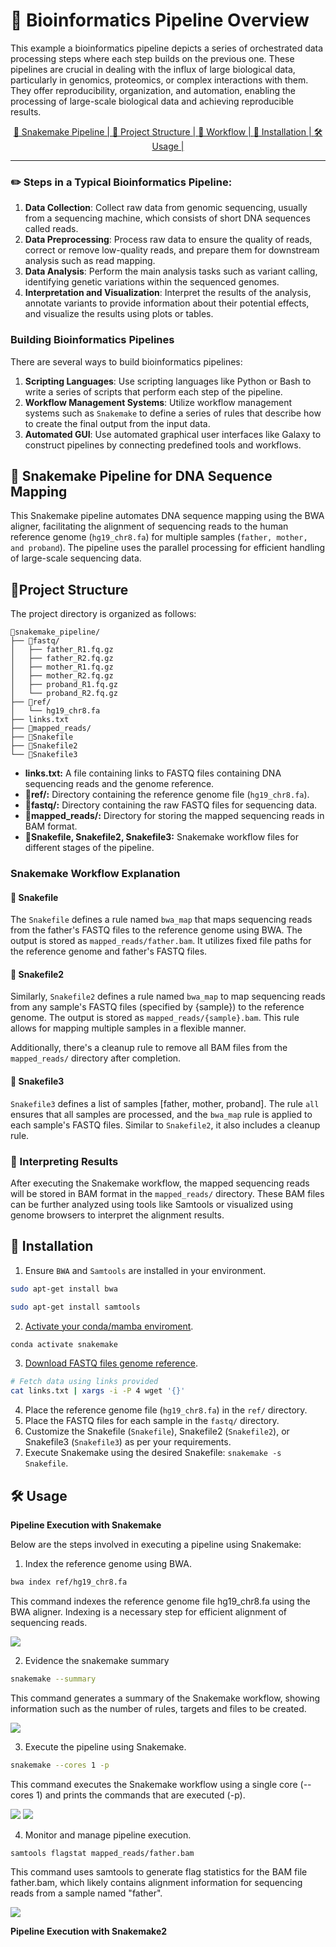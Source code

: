 # 🧪 Bioinformatics Pipeline Overview

This example a bioinformatics pipeline depicts a series of orchestrated data processing steps where each step builds on the previous one. These pipelines are crucial in dealing with the influx of large biological data, particularly in genomics, proteomics, or complex interactions with them. They offer reproducibility, organization, and automation, enabling the processing of large-scale biological data and achieving reproducible results.

<div align=center>
    <a href="#snakemake_pipeline"> 🐍 Snakemake Pipeline  | </a>
    <a href="#project_structure"> 📂 Project Structure | </a>
    <a href="#snakemake_workflow"> 🎯 Workflow | </a>
    <a href="#installation"> 🚀 Installation | </a>
    <a href="#usage"> 🛠️ Usage | </a>
    
</div>

<hr/>

### ✏️ Steps in a Typical Bioinformatics Pipeline:

1. **Data Collection**: Collect raw data from genomic sequencing, usually from a sequencing machine, which consists of short DNA sequences called reads.
2. **Data Preprocessing**: Process raw data to ensure the quality of reads, correct or remove low-quality reads, and prepare them for downstream analysis such as read mapping.
3. **Data Analysis**: Perform the main analysis tasks such as variant calling, identifying genetic variations within the sequenced genomes.
4. **Interpretation and Visualization**: Interpret the results of the analysis, annotate variants to provide information about their potential effects, and visualize the results using plots or tables.

### Building Bioinformatics Pipelines

There are several ways to build bioinformatics pipelines:

1. **Scripting Languages**: Use scripting languages like Python or Bash to write a series of scripts that perform each step of the pipeline.
2. **Workflow Management Systems**: Utilize workflow management systems such as `Snakemake` to define a series of rules that describe how to create the final output from the input data.
3. **Automated GUI**: Use automated graphical user interfaces like Galaxy to construct pipelines by connecting predefined tools and workflows.

<div id="snakemake_pipeline"></div>

## 🐍 Snakemake Pipeline for DNA Sequence Mapping

This Snakemake pipeline automates DNA sequence mapping using the BWA aligner, facilitating the alignment of sequencing reads to the human reference genome (`hg19_chr8.fa`) for multiple samples (`father, mother, and proband`). The pipeline uses the parallel processing for efficient handling of large-scale sequencing data.

<div id="project_structure"></div>

## 📂Project Structure

The project directory is organized as follows:

```
📂snakemake_pipeline/
├── 📂fastq/
│   ├── father_R1.fq.gz
│   ├── father_R2.fq.gz
│   ├── mother_R1.fq.gz
│   ├── mother_R2.fq.gz
│   ├── proband_R1.fq.gz
│   └── proband_R2.fq.gz
├── 📂ref/
│   └── hg19_chr8.fa
├── links.txt
├── 📂mapped_reads/
├── 🐍Snakefile
├── 🐍Snakefile2
└── 🐍Snakefile3
```

- **links.txt:** A file containing links to FASTQ files containing DNA sequencing reads and the genome reference.
- **📂ref/:** Directory containing the reference genome file (`hg19_chr8.fa`).
- **📂fastq/:** Directory containing the raw FASTQ files for sequencing data.
- **📂mapped_reads/:** Directory for storing the mapped sequencing reads in BAM format.
- **🐍Snakefile, Snakefile2, Snakefile3:** Snakemake workflow files for different stages of the pipeline.

<div id="snakemake_workflow"></div>

### Snakemake Workflow Explanation

#### 🐍 Snakefile

The `Snakefile` defines a rule named `bwa_map` that maps sequencing reads from the father's FASTQ files to the reference genome using BWA. The output is stored as `mapped_reads/father.bam`. It utilizes fixed file paths for the reference genome and father's FASTQ files.

#### 🐍 Snakefile2

Similarly, `Snakefile2` defines a rule named `bwa_map` to map sequencing reads from any sample's FASTQ files (specified by {sample}) to the reference genome. The output is stored as `mapped_reads/{sample}.bam`. This rule allows for mapping multiple samples in a flexible manner.

Additionally, there's a cleanup rule to remove all BAM files from the `mapped_reads/` directory after completion.

#### 🐍 Snakefile3

`Snakefile3` defines a list of samples [father, mother, proband]. The rule `all` ensures that all samples are processed, and the `bwa_map` rule is applied to each sample's FASTQ files. Similar to `Snakefile2`, it also includes a cleanup rule.

### 📝 Interpreting Results

After executing the Snakemake workflow, the mapped sequencing reads will be stored in BAM format in the `mapped_reads/` directory. These BAM files can be further analyzed using tools like Samtools or visualized using genome browsers to interpret the alignment results.

<div id="installation"></div>

## 🚀 Installation

1. Ensure `BWA` and `Samtools` are installed in your environment.

```bash
sudo apt-get install bwa
```

```bash
sudo apt-get install samtools
```

2. [Activate your conda/mamba enviroment](https://snakemake.readthedocs.io/en/stable/getting_started/installation.html).

```bash
conda activate snakemake
```

3.  [Download FASTQ files genome reference](https://training.galaxyproject.org/training-material/topics/variant-analysis/tutorials/exome-seq/tutorial.html#data-preparation).

```bash
# Fetch data using links provided
cat links.txt | xargs -i -P 4 wget '{}'
```

4.  Place the reference genome file (`hg19_chr8.fa`) in the `ref/` directory.
5.  Place the FASTQ files for each sample in the `fastq/` directory.
6.  Customize the Snakefile (`Snakefile`), Snakefile2 (`Snakefile2`), or Snakefile3 (`Snakefile3`) as per your requirements.
7.  Execute Snakemake using the desired Snakefile: `snakemake -s Snakefile`.

<div id="usage"></div>

## 🛠️ Usage

**Pipeline Execution with Snakemake**

Below are the steps involved in executing a pipeline using Snakemake:

1. Index the reference genome using BWA.

```bash
bwa index ref/hg19_chr8.fa
```

This command indexes the reference genome file hg19_chr8.fa using the BWA aligner. Indexing is a necessary step for efficient alignment of sequencing reads.

<img src="./readme_imgs/snakemake_pipeline_indexing.png"/>

2. Evidence the snakemake summary

```bash
snakemake --summary
```

This command generates a summary of the Snakemake workflow, showing information such as the number of rules, targets and files to be created.

<img src="./readme_imgs/snakemake_pipeline_summary.png"/>

3. Execute the pipeline using Snakemake.

```bash
snakemake --cores 1 -p
```

This command executes the Snakemake workflow using a single core (--cores 1) and prints the commands that are executed (-p).

<img src="./readme_imgs/snakemake_pipeline_execution_1.png"/>

<img src="./readme_imgs/snakemake_pipeline_execution_2.png"/>

4. Monitor and manage pipeline execution.

```bash
samtools flagstat mapped_reads/father.bam
```

This command uses samtools to generate flag statistics for the BAM file father.bam, which likely contains alignment information for sequencing reads from a sample named "father".

<img src="./readme_imgs/snakemake_pipeline_stamtools.png"/>

**Pipeline Execution with Snakemake2**
